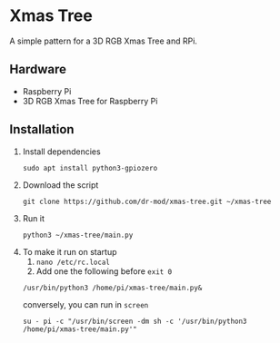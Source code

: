 # Xmas Tree
A simple pattern for a 3D RGB Xmas Tree and RPi.

## Hardware
* Raspberry Pi
* 3D RGB Xmas Tree for Raspberry Pi

## Installation
1. Install dependencies
    ```
    sudo apt install python3-gpiozero
    ```
2. Download the script
    ```
    git clone https://github.com/dr-mod/xmas-tree.git ~/xmas-tree
    ```
3. Run it 
    ```
    python3 ~/xmas-tree/main.py
    ```
4. To make it run on startup
    1. `nano /etc/rc.local` 
    2. Add one the following before `exit 0`
    ```
    /usr/bin/python3 /home/pi/xmas-tree/main.py&
    ```
    conversely, you can run in `screen`
    ```
    su - pi -c "/usr/bin/screen -dm sh -c '/usr/bin/python3 /home/pi/xmas-tree/main.py'"
    ```
